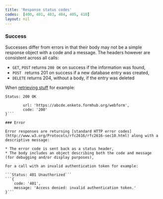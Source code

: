 ```yaml
---
title: 'Response status codes'
codes:  [400, 401, 403, 404, 405, 410]
layout: nil
---
```


### Success

Successes differ from errors in that their body may not be a simple response object with a code and a message. The headers however are consistent across all calls:

* `GET`, `POST` returns `200 OK` on success if the information was found,
* `POST ` returns 201 on success if a new database entry was created,
* `DELETE` returns 204, without a body, if the entry was deleted

When [retrieving stuff](#get-a-survey-url) for example:

```Status: 200 OK```
```{
        url: 'https://abcde.enketo.formhub.org/webform',
        code: '200'
}```

### Error

Error responses are returning [standard HTTP error codes](http://www.w3.org/Protocols/rfc2616/rfc2616-sec10.html) along with a descriptive message:

* The error code is sent back as a status header,
* The body includes an object describing both the code and message (for debugging and/or display purposes),

For a call with an invalid authentication token for example:

```Status: 401 Unauthorized```
```{
    code: '401',
    message: 'Access denied: invalid authentication token.'
}```
